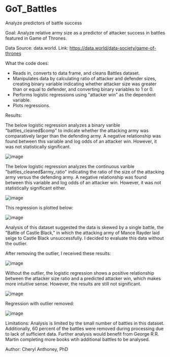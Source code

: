 # GoT_Battles
Analyze predictors of battle success

Goal: Analyze relative army size as a predictor of attacker success in battles featured in Game of Thrones.

Data Source: data.world. Link: https://data.world/data-society/game-of-thrones

What the code does:
- Reads in, converts to data frame, and cleans Battles dataset.
- Manipulates data by calculating ratio of attacker and defender sizes, creating binary variable indicating whether attacker size was greater than or equal to defender, and converting binary variables to 1 or 0.
- Performs logistic regressions using "attacker win" as the dependent variable.
- Plots regressions.

Results:

The below logistic regression analyzes a binary varible "battles_cleaned$comp" to indicate whether the attacking army was comparatively larger than the defending army. A negative relationship was found between this variable and log odds of an attacker win. However, it was not statistically significant.

![image](https://github.com/CompassRose1/GoT_Battles/assets/63609420/8ef0813f-3216-446c-a967-0ab192a63674)


The below logistic regression analyzes the continuous varible "battles_cleaned$army_ratio" indicating the ratio of the size of the attacking army versus the defending army. A negative relationship was found between this variable and log odds of an attacker win. However, it was not statistically significant either.

![image](https://github.com/CompassRose1/GoT_Battles/assets/63609420/1fb36268-e44a-4a9c-8d66-558208454db0)

This regression is plotted below:

![image](https://github.com/CompassRose1/GoT_Battles/assets/63609420/475bdf85-80e4-422e-8478-c010e208f34c)

Analysis of this dataset suggested the data is skewed by a single battle, the "Battle of Castle Black," in which the attacking army of Mance Rayder laid seige to Castle Black unsuccessfully. I decided to evaluate this data without the outlier.

After removing the outlier,  I received these results:

![image](https://github.com/CompassRose1/GoT_Battles/assets/63609420/33256014-b11b-4dbf-96a0-693bcbce7e31)

Without the outlier, the logistic regression shows a positive relationship between the attacker size ratio and a predicted attacker win, which makes more intuitive sense. However, the results are still not significant.

![image](https://github.com/CompassRose1/GoT_Battles/assets/63609420/c3752b7a-eef5-4f74-9c25-7665c6d75c29)

Regression with outlier removed:

![image](https://github.com/CompassRose1/GoT_Battles/assets/63609420/bba6084c-a594-4bf0-b060-d75bfbd777cf)


Limitations: 
Analysis is limited by the small number of battles in this dataset. Additionally, 60 percent of the battles were removed during processing due to lack of sufficient data. Further analysis would benefit from George R.R. Martin completing more books wtih additional battles to be analysed.

Author: Cheryl Anthoney, PhD

